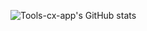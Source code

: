 ![Tools-cx-app's GitHub stats](https://github-readme-stats.vercel.app/api?username=Tools-cx-app&include_all_commits=true&show_icons=true&theme=radical)

